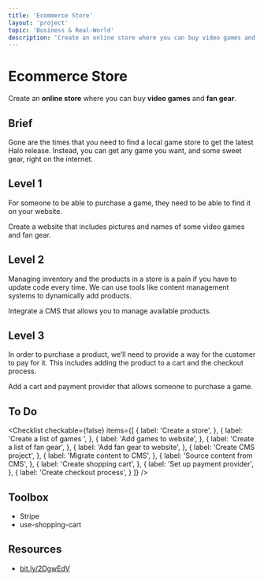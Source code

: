 ```yaml
---
title: 'Ecommerce Store'
layout: 'project'
topic: 'Business & Real-World'
description: 'Create an online store where you can buy video games and fan gear.'
---
```




<ProjectHeader>

# Ecommerce Store

Create an <strong className="color-blue">online store</strong> where you can buy <strong className="color-purple">video games</strong> and <strong className="color-purple">fan gear</strong>.

</ProjectHeader>

<ProjectContent>

## Brief

Gone are the times that you need to find a local game store to get the latest Halo release. Instead, you can get any game you want, and some sweet gear, right on the internet.

## Level 1

For someone to be able to purchase a game, they need to be able to find it on your website.

Create a website that includes pictures and names of some video games and fan gear.

<LoginRequired>

## Level 2

Managing inventory and the products in a store is a pain if you have to update code every time. We can use tools like content management systems to dynamically add products.

Integrate a CMS that allows you to manage available products.

## Level 3

In order to purchase a product, we’ll need to provide a way for the customer to pay for it. This includes adding the product to a cart and the checkout process.

Add a cart and payment provider that allows someone to purchase a game.

</LoginRequired>

</ProjectContent>

<ProjectSidebar>

## To Do

<Checklist checkable={false} items={[
  {
    label: 'Create a store',
  },
  {
    label: 'Create a list of games ',
  },
  {
    label: 'Add games to website',
  },
  {
    label: 'Create a list of fan gear',
  },
  {
    label: 'Add fan gear to website',
  },
  {
    label: 'Create CMS project',
  },
  {
    label: 'Migrate content to CMS',
  },
  {
    label: 'Source content from CMS',
  },
  {
    label: 'Create shopping cart',
  },
  {
    label: 'Set up payment provider',
  },
  {
    label: 'Create checkout process',
  }
]} />

## Toolbox
- Stripe
- use-shopping-cart

## Resources
- [bit.ly/2DgwEdV](https://bit.ly/2DgwEdV)

</ProjectSidebar>